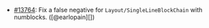 * [#13764](https://github.com/rubocop/rubocop/pull/13764): Fix a false negative for `Layout/SingleLineBlockChain` with numblocks. ([@earlopain][])
